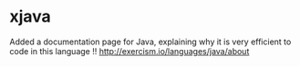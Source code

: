 # xjava
Added a documentation page for Java, explaining why it is very efficient to code in this language !!
http://exercism.io/languages/java/about


